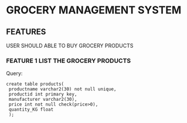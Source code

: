 # GROCERY MANAGEMENT SYSTEM

## FEATURES
  USER SHOULD ABLE TO BUY GROCERY PRODUCTS
### FEATURE 1 LIST THE GROCERY PRODUCTS
Query:

```
create table products(
 productname varchar2(30) not null unique,
 productid int primary key,
 manufacturer varchar2(30),
 price int not null check(price>0),
 quantity_KG float
 );
  
  
  ```
